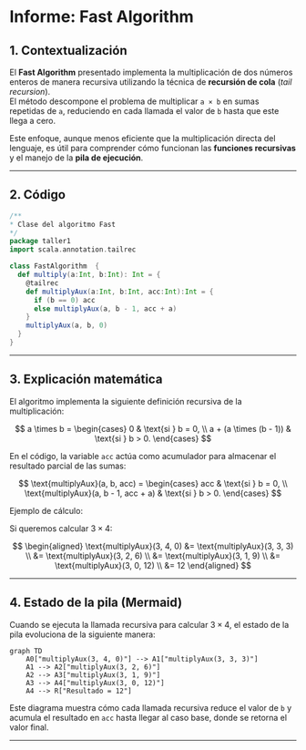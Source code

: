 # Informe: Fast Algorithm

## 1. Contextualización
El **Fast Algorithm** presentado implementa la multiplicación de dos números enteros de manera recursiva utilizando la técnica de **recursión de cola** (*tail recursion*).  
El método descompone el problema de multiplicar `a × b` en sumas repetidas de `a`, reduciendo en cada llamada el valor de `b` hasta que este llega a cero.

Este enfoque, aunque menos eficiente que la multiplicación directa del lenguaje, es útil para comprender cómo funcionan las **funciones recursivas** y el manejo de la **pila de ejecución**.

---

## 2. Código

```scala
/**
* Clase del algoritmo Fast
*/
package taller1
import scala.annotation.tailrec

class FastAlgorithm  {
  def multiply(a:Int, b:Int): Int = {
    @tailrec
    def multiplyAux(a:Int, b:Int, acc:Int):Int = {
      if (b == 0) acc
      else multiplyAux(a, b - 1, acc + a)
    }
    multiplyAux(a, b, 0)
  }
}
```

---

## 3. Explicación matemática

El algoritmo implementa la siguiente definición recursiva de la multiplicación:

$$
a \times b =
\begin{cases}
0 & \text{si } b = 0, \\
a + (a \times (b - 1)) & \text{si } b > 0.
\end{cases}
$$

En el código, la variable `acc` actúa como acumulador para almacenar el resultado parcial de las sumas:

$$
\text{multiplyAux}(a, b, acc) =
\begin{cases}
acc & \text{si } b = 0, \\
\text{multiplyAux}(a, b - 1, acc + a) & \text{si } b > 0.
\end{cases}
$$

Ejemplo de cálculo:

Si queremos calcular $3 \times 4$:

$$
\begin{aligned}
\text{multiplyAux}(3, 4, 0) &= \text{multiplyAux}(3, 3, 3) \\
&= \text{multiplyAux}(3, 2, 6) \\
&= \text{multiplyAux}(3, 1, 9) \\
&= \text{multiplyAux}(3, 0, 12) \\
&= 12
\end{aligned}
$$

---

## 4. Estado de la pila (Mermaid)

Cuando se ejecuta la llamada recursiva para calcular $3 \times 4$, el estado de la pila evoluciona de la siguiente manera:

```mermaid
graph TD
    A0["multiplyAux(3, 4, 0)"] --> A1["multiplyAux(3, 3, 3)"]
    A1 --> A2["multiplyAux(3, 2, 6)"]
    A2 --> A3["multiplyAux(3, 1, 9)"]
    A3 --> A4["multiplyAux(3, 0, 12)"]
    A4 --> R["Resultado = 12"]
```

Este diagrama muestra cómo cada llamada recursiva reduce el valor de `b` y acumula el resultado en `acc` hasta llegar al caso base, donde se retorna el valor final.

---
